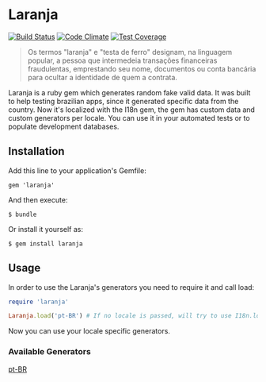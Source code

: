 # Laranja
[![Build Status](https://travis-ci.org/oesgalha/laranja.png)](https://travis-ci.org/oesgalha/laranja)
[![Code Climate](https://codeclimate.com/github/oesgalha/laranja.png)](https://codeclimate.com/github/oesgalha/laranja)
[![Test Coverage](https://codeclimate.com/github/oesgalha/laranja/badges/coverage.svg)](https://codeclimate.com/github/oesgalha/laranja/coverage)

> Os termos "laranja" e "testa de ferro" designam, na linguagem popular, a pessoa que intermedeia transações financeiras fraudulentas, emprestando seu nome, documentos ou conta bancária para ocultar a identidade de quem a contrata.

Laranja is a ruby gem which generates random fake valid data.
It was built to help testing brazilian apps, since it generated specific data from the country.
Now it's localized with the I18n gem, the gem has custom data and custom generators per locale.
You can use it in your automated tests or to populate development databases.

## Installation

Add this line to your application's Gemfile:

    gem 'laranja'

And then execute:

    $ bundle

Or install it yourself as:

    $ gem install laranja

## Usage

In order to use the Laranja's generators you need to require it and call load:
```ruby
require 'laranja'

Laranja.load('pt-BR') # If no locale is passed, will try to use I18n.locale
```

Now you can use your locale specific generators.

### Available Generators

[pt-BR](https://github.com/oesgalha/laranja/wiki/pt-BR)

